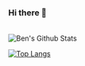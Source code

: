 ### Hi there 👋

<!--
**Yohr011/Yohr011** is a ✨ _special_ ✨ repository because its `README.md` (this file) appears on your GitHub profile.

Here are some ideas to get you started:

- 🔭 I’m currently working on ...
- 🌱 I’m currently learning ...
- 👯 I’m looking to collaborate on ...
- 🤔 I’m looking for help with ...
- 💬 Ask me about ...
- 📫 How to reach me: ...
- 😄 Pronouns: ...
- ⚡ Fun fact: ...
-->

<br>

<img align="center" src="https://github-readme-stats.vercel.app/api?username=Yohr011&include_all_commits=true&count_private=true&show_icons=true&line_height=20&title_color=7A7ADB&icon_color=2234AE&text_color=D3D3D3&bg_color=0,000000,130F40" alt="Ben's Github Stats">

</br>

[![Top Langs](https://github-readme-stats.vercel.app/api/top-langs/?username=Yohr011&layout=compact&text_color=daf7dc&bg_color=151515)](https://github.com/Yohr011/github-readme-stats)

